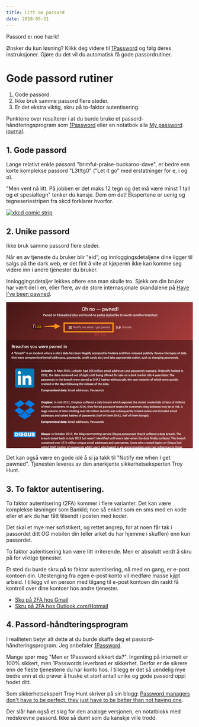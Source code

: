```yaml
---
title: Litt om passord
date: 2018-05-31
---
```


Passord er noe hærk!

Ønsker du kun løsning? Klikk deg videre til [1Password](https://1password.com/) og følg deres instruksjoner. Gjøre du det vil du automatisk få gode passordrutiner.

# Gode passord rutiner

1.  Gode passord.
2.  Ikke bruk samme passord flere steder.
3.  Er det ekstra viktig, skru på to-faktor autentisering.

Punktene over resulterer i at du burde bruke et passord-håndteringsprogram som [1Password](https://1password.com/) eller en notatbok alla [My password journal](http://amzn.to/2DZSDEX).

## 1. Gode passord

Lange relativt enkle passord "brimful-praise-buckaroo-dave", er bedre enn korte komplekse passord "L3t!tg0" ("Let it go" med erstatninger for e, i og o).

"Men vent nå litt. På jobben er det maks 12 tegn og det må være minst 1 tall og et spesialtegn" tenker du kansje. Dem om det! Ekspertene er uenig og tegneseriestripen fra xkcd forklarer hvorfor.

[![xkcd comic strip](https://imgs.xkcd.com/comics/password_strength.png "Password Strength")](https://xkcd.com/936/)

## 2. Unike passord

Ikke bruk samme passord flere steder.

Når en av tjeneste du bruker blir "eid", og innloggingsdetaljene dine ligger til salgs på the dark web, er det fint å vite at kjøperen ikke kan komme seg videre inn i andre tjenester du bruker.

Innloggingsdetaljer lekkes oftere enn man skulle tro. Sjekk om din bruker har vært del i en, eller flere, av de store internasjonale skandalene på [Have I've been pawned](https://haveibeenpwned.com/).

![Have I been pawned](password-pawned.png)

Det kan også være en gode idé å si ja takk til "Notify me when I get pawned". Tjenesten leveres av den anerkjente sikkerhetseksperten Troy Hunt.

## 3. To faktor autentisering.

To faktor autentisering (2FA) kommer i flere varianter. Det kan være komplekse løsninger som BankId; noe så enkelt som en sms med en kode eller et ark du har fått tilsendt i posten med koder.

Det skal et mye mer sofistikert, og rettet angrep, for at noen får tak i passordet ditt OG mobilen din (eller arket du har hjemme i skuffen) enn kun passordet.

To faktor autentisering kan være litt irriterende. Men er absolutt verdt å skru på for viktige tjenester.

Et sted du burde skru på to faktor autentisering, nå med en gang, er e-post kontoen din. Utestenging fra egen e-post konto vil medføre masse kjipt arbeid. I tillegg vil en person med tilgang til e-post kontoen din raskt få kontroll over dine kontoer hos andre tjenester.

* [Sku på 2FA hos Gmail](https://support.google.com/accounts/answer/185839)
* [Skru på 2FA hos Outlook.com/Hotmail](https://support.microsoft.com/en-in/help/12408/microsoft-account-about-two-step-verification)

## 4. Passord-håndteringsprogram

I realiteten betyr alt dette at du burde skaffe deg et passord-håndteringsprogram. Jeg anbefaler [1Password](https://1password.com/).

Mange spør meg "Men er 1Password sikkert da?". Ingenting på internett er 100% sikkert, men 1Passwords leverbrød er sikkerhet. Derfor er de sikrere enn de fleste tjenestene du har konto hos. I tillegg er det så uendelig mye bedre enn at du prøver å huske et stort antall unike og gode passord oppi hodet ditt.

Som sikkerhetsekspert Troy Hunt skriver på sin blogg: [Password managers don't have to be perfect, they just have to be better than not having one](https://www.troyhunt.com/password-managers-dont-have-to-be-perfect-they-just-have-to-be-better-than-not-having-one/).

Der slår han også et slag for den analoge versjonen, en notatblokk med nedskrevne passord. Ikke så dumt som du kanskje ville trodd.
